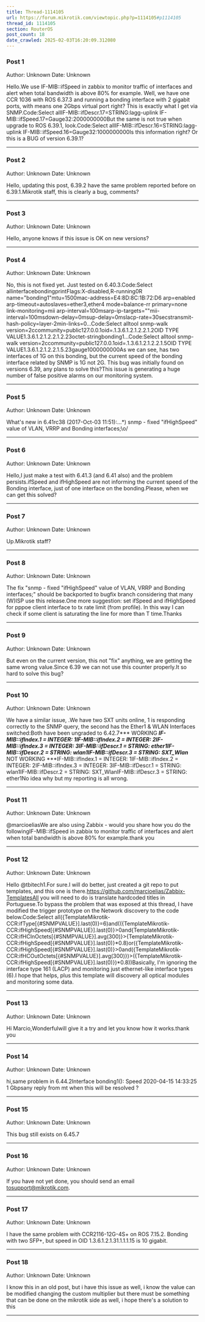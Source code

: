 ```yaml
---
title: Thread-1114105
url: https://forum.mikrotik.com/viewtopic.php?p=1114105#p1114105
thread_id: 1114105
section: RouterOS
post_count: 18
date_crawled: 2025-02-03T16:20:09.312080
---
```


### Post 1
Author: Unknown
Date: Unknown

Hello.We use IF-MIB::ifSpeed in zabbix to monitor traffic of interfaces and alert when total bandwidth is above 80% for example. Well, we have one CCR 1036 with ROS 6.37.3 and running a bonding interface with 2 gigabit ports, with means one 2Gbps virtual port right? This is exactly what I get via SNMP.Code:Select allIF-MIB::ifDescr.17=STRING:lagg-uplink
IF-MIB::ifSpeed.17=Gauge32:2000000000But the same is not true when upgrade to ROS 6.39.1, look.Code:Select allIF-MIB::ifDescr.16=STRING:lagg-uplink
IF-MIB::ifSpeed.16=Gauge32:1000000000Is this information right? Or this is a BUG of version 6.39.1?

---
### Post 2
Author: Unknown
Date: Unknown

Hello, updating this post, 6.39.2 have the same problem reported before on 6.39.1.Mikrotik staff, this is clearly a bug, comments?

---
### Post 3
Author: Unknown
Date: Unknown

Hello, anyone knows if this issue is OK on new versions?

---
### Post 4
Author: Unknown
Date: Unknown

No, this is not fixed yet. Just tested on 6.40.3.Code:Select allinterfacebondingprintFlags:X-disabled,R-running0R name="bonding1"mtu=1500mac-address=E4:8D:8C:1B:72:D6 arp=enabled arp-timeout=autoslaves=ether3,ether4 mode=balance-rr primary=none link-monitoring=mii 
      arp-interval=100msarp-ip-targets=""mii-interval=100msdown-delay=0msup-delay=0mslacp-rate=30secstransmit-hash-policy=layer-2min-links=0...Code:Select alltool snmp-walk version=2ccommunity=public127.0.0.1oid=.1.3.6.1.2.1.2.2.1.2OID                                                                          TYPE             VALUE1.3.6.1.2.1.2.2.1.2.23octet-stringbonding1...Code:Select alltool snmp-walk version=2ccommunity=public127.0.0.1oid=.1.3.6.1.2.1.2.2.1.5OID                                                                          TYPE             VALUE1.3.6.1.2.1.2.2.1.5.23gauge1000000000As we can see, has two interfaces of 1G on this bonding, but the current speed of the bonding interface related by SNMP is 1G not 2G. This bug was initially found on versions 6.39, any plans to solve this?This issue is generating a huge number of false positive alarms on our monitoring system.

---
### Post 5
Author: Unknown
Date: Unknown

What's new in 6.41rc38 (2017-Oct-03 11:51):...*) snmp - fixed "ifHighSpeed" value of VLAN, VRRP and Bonding interfaces;\o/

---
### Post 6
Author: Unknown
Date: Unknown

Hello,I just make a test with 6.41.3 (and 6.41 also) and the problem persists.ifSpeed and ifHighSpeed are not informing the current speed of the Bonding interface, just of one interface on the bonding.Please, when we can get this solved?

---
### Post 7
Author: Unknown
Date: Unknown

Up.Mikrotik staff?

---
### Post 8
Author: Unknown
Date: Unknown

The fix "snmp - fixed "ifHighSpeed" value of VLAN, VRRP and Bonding interfaces;" should be backported to bugfix branch considering that many (W)ISP use this release.One more suggestion: set ifSpeed and ifHighSpeed for pppoe client interface to tx rate limit (from profile). In this way I can check if some client is saturating the line for more than T time.Thanks

---
### Post 9
Author: Unknown
Date: Unknown

But even on the current version, this not "fix" anything, we are getting the same wrong value.Since 6.39 we can not use this counter properly.It so hard to solve this bug?

---
### Post 10
Author: Unknown
Date: Unknown

We have a similar issue, .We have two SXT units online, 1 is responding correctly to the SNMP query, the second has the Ether1 & WLAN Interfaces switched:Both have been ungraded to 6.42.7*** WORKING ***IF-MIB::ifIndex.1 = INTEGER: 1IF-MIB::ifIndex.2 = INTEGER: 2IF-MIB::ifIndex.3 = INTEGER: 3IF-MIB::ifDescr.1 = STRING: ether1IF-MIB::ifDescr.2 = STRING: wlan1IF-MIB::ifDescr.3 = STRING: SXT_Wlan*** NOT WORKING ***IF-MIB::ifIndex.1 = INTEGER: 1IF-MIB::ifIndex.2 = INTEGER: 2IF-MIB::ifIndex.3 = INTEGER: 3IF-MIB::ifDescr.1 = STRING: wlan1IF-MIB::ifDescr.2 = STRING: SXT_WlanIF-MIB::ifDescr.3 = STRING: ether1No idea why but my reporting is all wrong.

---
### Post 11
Author: Unknown
Date: Unknown

@marcioeliasWe are also using Zabbix - would you share how you do the followingIF-MIB::ifSpeed in zabbix to monitor traffic of interfaces and alert when total bandwidth is above 80% for example.thank you

---
### Post 12
Author: Unknown
Date: Unknown

Hello @tbitech1.For sure.I will do better, just created a git repo to put templates, and this one is there.https://github.com/marcioelias/Zabbix-TemplatesAll you will need to do is translate hardcoded titles in Portuguese.To bypass the problem that was exposed at this thread, I have modified the trigger prototype on the Network discovery to the code below.Code:Select all({TemplateMikrotik-CCR:ifType[{#SNMPVALUE}].last(0)}=6)and(({TemplateMikrotik-CCR:ifHighSpeed[{#SNMPVALUE}].last(0)}>0and{TemplateMikrotik-CCR:ifHCInOctets[{#SNMPVALUE}].avg(300)}>{TemplateMikrotik-CCR:ifHighSpeed[{#SNMPVALUE}].last(0)}*0.8)or({TemplateMikrotik-CCR:ifHighSpeed[{#SNMPVALUE}].last(0)}>0and({TemplateMikrotik-CCR:ifHCOutOctets[{#SNMPVALUE}].avg(300)})>({TemplateMikrotik-CCR:ifHighSpeed[{#SNMPVALUE}].last(0)})*0.8))Basically, I'm ignoring the interface type 161 (LACP) and monitoring just ethernet-like interface types (6).I hope that helps, plus this template will discovery all optical modules and monitoring some data.

---
### Post 13
Author: Unknown
Date: Unknown

Hi Marcio,Wonderfulwill give it a try and let you know how it works.thank you

---
### Post 14
Author: Unknown
Date: Unknown

hi,same problem in 6.44.2Interface bonding1(): Speed	2020-04-15 14:33:25	1 Gbpsany reply from mt when this will be resolved ?

---
### Post 15
Author: Unknown
Date: Unknown

This bug still exists on 6.45.7

---
### Post 16
Author: Unknown
Date: Unknown

If you have not yet done, you should send an email tosupport@mikrotik.com.

---
### Post 17
Author: Unknown
Date: Unknown

I have the same problem with CCR2116-12G-4S+ on ROS 7.15.2. Bonding with two SFP+, but speed in OID 1.3.6.1.2.1.31.1.1.1.15 is 10 gigabit.

---
### Post 18
Author: Unknown
Date: Unknown

I know this in an old post, but i have this issue as well, i know the value can be modified changing the custom multiplier but there must be something that can be done on the mikrotik side as well, i hope there's a solution to this

---
